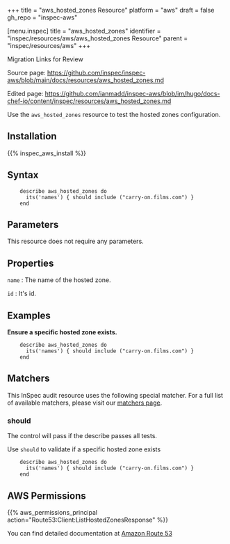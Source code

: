 +++
title = "aws_hosted_zones Resource"
platform = "aws"
draft = false
gh_repo = "inspec-aws"

[menu.inspec]
title = "aws_hosted_zones"
identifier = "inspec/resources/aws/aws_hosted_zones Resource"
parent = "inspec/resources/aws"
+++

<div class="admonition-note">
<p class="admonition-note-title">Migration Links for Review</p>
<div class="admonition-note-text">
<p>Source page: <a href="https://github.com/inspec/inspec-aws/blob/main/docs/resources/aws_hosted_zones.md">https://github.com/inspec/inspec-aws/blob/main/docs/resources/aws_hosted_zones.md</a></p>
<p>Edited page: <a href="https://github.com/ianmadd/inspec-aws/blob/im/hugo/docs-chef-io/content/inspec/resources/aws_hosted_zones.md">https://github.com/ianmadd/inspec-aws/blob/im/hugo/docs-chef-io/content/inspec/resources/aws_hosted_zones.md</a></p>
</div>
</div>


Use the `aws_hosted_zones` resource to test the hosted zones configuration.

## Installation

{{% inspec_aws_install %}}

## Syntax

````
    describe aws_hosted_zones do
      its('names') { should include ("carry-on.films.com") }
    end
````    

## Parameters

This resource does not require any parameters.

## Properties

`name`
: The name of the hosted zone.

`id`
: It's id.

## Examples


**Ensure a specific hosted zone exists.**

````
    describe aws_hosted_zones do
      its('names') { should include ("carry-on.films.com") }
    end
````

## Matchers

This InSpec audit resource uses the following special matcher. For a full list of available matchers, please visit our [matchers page](https://www.inspec.io/docs/reference/matchers/).

### should

The control will pass if the describe passes all tests.

Use `should` to validate if a specific hosted zone exists

````
    describe aws_hosted_zones do
      its('names') { should include ("carry-on.films.com") }
    end

````

## AWS Permissions

{{% aws_permissions_principal action="Route53:Client:ListHostedZonesResponse" %}}

You can find detailed documentation at [Amazon Route 53](https://docs.aws.amazon.com/Route53/latest/DeveloperGuide/r53-api-permissions-ref.html)


